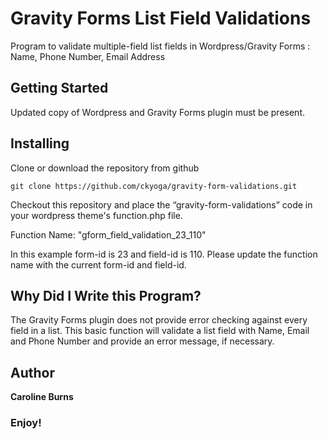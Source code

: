 # Gravity Forms List Field Validations
Program to validate multiple-field list fields in Wordpress/Gravity Forms : Name, Phone Number, Email Address


Getting Started
----------------

Updated copy of Wordpress and Gravity Forms plugin must be present.


Installing
----------

Clone or download the repository from github

`git clone https://github.com/ckyoga/gravity-form-validations.git`


Checkout this repository and place the “gravity-form-validations” code in your wordpress theme's function.php file.

Function Name: "gform_field_validation_23_110"

In this example form-id is 23 and field-id is 110.   Please update the function name with the current form-id and field-id.

Why Did I Write this Program?
------------------------------

The Gravity Forms plugin does not provide error checking against every field in a list.  This basic function will validate a list field with Name, Email and Phone Number and provide an error message, if necessary.

Author
------

**Caroline Burns** 

### Enjoy!
